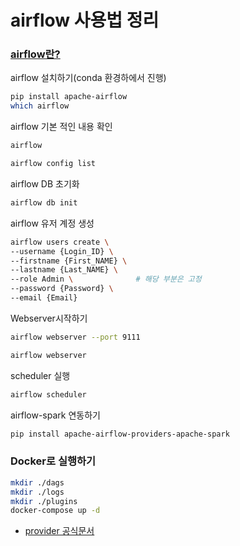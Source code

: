 # airflow 사용법 정리 

### [airflow란?](https://magpienote.tistory.com/192)
airflow 설치하기(conda 환경하에서 진행)
```bash
pip install apache-airflow
which airflow
```

airflow 기본 적인 내용 확인
```bash
airflow 

airflow config list
```

airflow DB 초기화
```bash
airflow db init
```

airflow 유저 계정 생성
```bash
airflow users create \ 
--username {Login_ID} \
--firstname {First_NAME} \ 
--lastname {Last_NAME} \
--role Admin \              # 해당 부분은 고정
--password {Password} \
--email {Email}
```

Webserver시작하기
```bash
airflow webserver --port 9111

airflow webserver
```

scheduler 실행
```bash
airflow scheduler
```

airflow-spark 연동하기 
```bash 
pip install apache-airflow-providers-apache-spark
```

### Docker로 실행하기 
```bash 
mkdir ./dags
mkdir ./logs
mkdir ./plugins
docker-compose up -d
```




- [provider 공식문서](https://airflow.apache.org/docs/#providers-packages-docs-apache-airflow-providers-index-html)